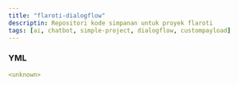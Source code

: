 ```yaml
---
title: "flaroti-dialogflow"
descriptin: Repositori kode simpanan untuk proyek flaroti
tags: [ai, chatbot, simple-project, dialogflow, custompayload]
---
```


### YML
```yml
<unknown>
```
